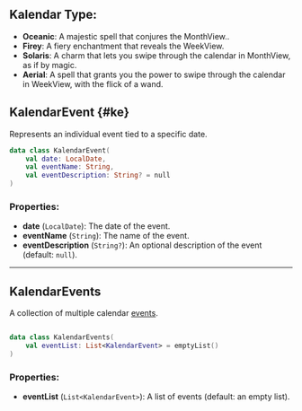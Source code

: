 ## Kalendar Type:

- **Oceanic**: A majestic spell that conjures the MonthView..
- **Firey**: A fiery enchantment that reveals the WeekView.
- **Solaris**: A charm that lets you swipe through the calendar in MonthView, as if by magic.
- **Aerial**: A spell that grants you the power to swipe through the calendar in WeekView, with the
  flick of a wand.

## KalendarEvent {#ke}

Represents an individual event tied to a specific date.

```kotlin
data class KalendarEvent(
    val date: LocalDate,
    val eventName: String,
    val eventDescription: String? = null
)
```

### Properties:

- **date** (`LocalDate`): The date of the event.
- **eventName** (`String`): The name of the event.
- **eventDescription** (`String?`): An optional description of the event (default: `null`).

---

## KalendarEvents

A collection of multiple calendar [events](#ke).
```kotlin

data class KalendarEvents(
    val eventList: List<KalendarEvent> = emptyList()
)
```

### Properties:

- **eventList** (`List<KalendarEvent>`): A list of events (default: an empty list).

